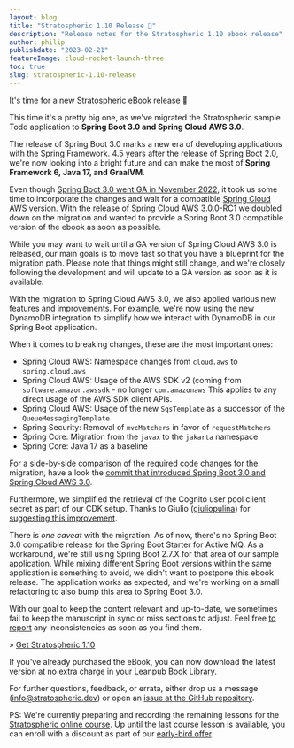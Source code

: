 ```yaml
---
layout: blog
title: "Stratospheric 1.10 Release 🥳"
description: "Release notes for the Stratospheric 1.10 ebook release"
author: philip
publishdate: "2023-02-21"
featureImage: cloud-rocket-launch-three
toc: true
slug: stratospheric-1.10-release
---
```


It's time for a new Stratospheric eBook release 🥳

This time it's a pretty big one, as we've migrated the Stratospheric sample Todo application to **Spring Boot 3.0 and Spring Cloud AWS 3.0**.

The release of Spring Boot 3.0 marks a new era of developing applications with the Spring Framework. 4.5 years after the release of Spring Boot 2.0, we're now looking into a bright future and can make the most of **Spring Framework 6, Java 17, and GraalVM**.

Even though [Spring Boot 3.0 went GA in November 2022](https://spring.io/blog/2022/11/24/spring-boot-3-0-goes-ga), it took us some time to incorporate the changes and wait for a compatible [Spring Cloud AWS](https://awspring.io/) version. With the release of Spring Cloud AWS 3.0.0-RC1 we doubled down on the migration and wanted to provide a Spring Boot 3.0 compatible version of the ebook as soon as possible.

While you may want to wait until a GA version of Spring Cloud AWS 3.0 is released, our main goals is to move fast so that you have a blueprint for the migration path. Please note that things might still change, and we're closely following the development and will update to a GA version as soon as it is available.

With the migration to Spring Cloud AWS 3.0, we also applied various new features and improvements. For example, we're now using the new DynamoDB integration to simplify how we interact with DynamoDB in our Spring Boot application.

When it comes to breaking changes, these are the most important ones:

- Spring Cloud AWS: Namespace changes from `cloud.aws` to `spring.cloud.aws`
- Spring Cloud AWS: Usage of the AWS SDK v2 (coming from `software.amazon.awssdk` - no longer `com.amazonaws` This applies to any direct usage of the AWS SDK client APIs.
- Spring Cloud AWS: Usage of the new `SqsTemplate` as a successor of the `QueueMessagingTemplate`
- Spring Security: Removal of `mvcMatchers` in favor of `requestMatchers`
- Spring Core: Migration from the `javax` to the `jakarta` namespace
- Spring Core: Java 17 as a baseline

For a side-by-side comparison of the required code changes for the migration, have a look the [commit that introduced Spring Boot 3.0 and Spring Cloud AWS 3.0](https://github.com/stratospheric-dev/stratospheric/commit/dee3c97fca94e7c60c9a4eff2adaed44a1c71b0b).

Furthermore, we simplified the retrieval of the Cognito user pool client secret as part of our CDK setup. Thanks to Giulio ([giuliopulina](https://github.com/giuliopulina)) for [suggesting this improvement](https://github.com/stratospheric-dev/stratospheric/issues/169).

There is *one caveat* with the migration: As of now, there's no Spring Boot 3.0 compatible release for the Spring Boot Starter for Active MQ. As a workaround, we're still using Spring Boot 2.7.X for that area of our sample application. While mixing different Spring Boot versions within the same application is something to avoid, we didn't want to postpone this ebook release. The application works as expected, and we're working on a small refactoring to also bump this area to Spring Boot 3.0.

With our goal to keep the content relevant and up-to-date, we sometimes fail to keep the manuscript in sync or miss sections to adjust. Feel free [to report](https://github.com/stratospheric-dev/stratospheric/issues/new/choose) any inconsistencies as soon as you find them.

» [Get Stratospheric 1.10](https://leanpub.com/stratospheric)

If you've already purchased the eBook, you can now download the latest version at no extra charge in your [Leanpub Book Library](https://leanpub.com/user_dashboard/library).

For further questions, feedback, or errata, either drop us a message ([info@stratospheric.dev](info@stratospheric.dev)) or open an [issue at the GitHub repository](https://github.com/stratospheric-dev/stratospheric/issues).

PS: We're currently preparing and recording the remaining lessons for the [Stratospheric online course](https://stratospheric.dev/online-course/). Up until the last course lesson is available, you can enroll with a discount as part of our [early-bird offer](https://stratospheric.dev/online-course/#early-bird).
